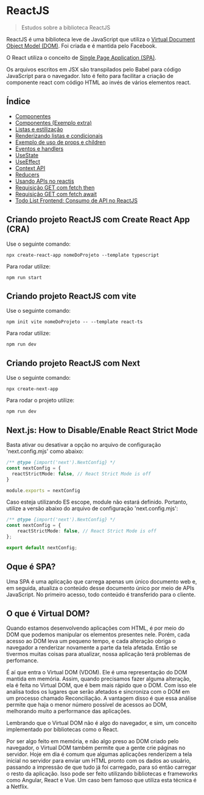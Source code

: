 # ReactJS

> Estudos sobre a biblioteca ReactJS

ReactJS é uma biblioteca leve de JavaScript que utiliza o 
[Virtual Document Object Model (DOM)](https://github.com/Dirack/Estudos/blob/master/react/README.md#o-que-%C3%A9-virtual-dom).
Foi criada e é mantida pelo Facebook.

O React utiliza o conceito de [Single Page Application (SPA)](https://github.com/Dirack/Estudos/tree/master/react#oque-%C3%A9-spa).

Os arquivos escritos em JSX são transpilados pelo Babel para código JavaScript para o navegador. Isto é
feito para facilitar a criação de componente react com código HTML ao invés de vários elementos react.

## Índice

* [Componentes](https://github.com/Dirack/Estudos/tree/master/react/quadrado#exemplo-react-components)
* [Componentes (Exemplo extra)](https://github.com/Dirack/Estudos/tree/master/react/quadrado2#exemplo-2-react-components)
* [Listas e estilização](https://github.com/Dirack/Estudos/tree/master/react/estilizacao#listas-e-estiliza%C3%A7%C3%A3o)
* [Renderizando listas e condicionais](https://github.com/Dirack/Estudos/tree/master/react/renderizando_listas#renderizando-listas-e-condicionais)
* [Exemplo de uso de props e children](https://github.com/Dirack/Estudos/tree/master/react/props_children#exemplo-de-uso-de-props-e-children)
* [Eventos e handlers](https://github.com/Dirack/Estudos/tree/master/react/events#estudos-sobre-eventos-em-reactjs)
* [UseState](https://github.com/Dirack/Estudos/tree/master/react/states#exemplos-de-usestate-em-reactjs)
* [UseEffect](https://github.com/Dirack/Estudos/tree/master/react/effects#exemplo-de-useeffect-em-reactjs)
* [Context API](https://github.com/Dirack/Estudos/tree/master/react/context#context-api)
* [Reducers](https://github.com/Dirack/Estudos/tree/master/react/reducers#reducers)
* [Usando APIs no reactjs](https://github.com/Dirack/Estudos/tree/master/react/usando_apis#usando-apis-no-reactjs)
* [Requisição GET com fetch then](https://github.com/Dirack/Estudos/tree/master/react/requisicoes/get_fetch_then#requisi%C3%A7%C3%A3o-get-com-fetch-then)
* [Requisição GET com fetch await](https://github.com/Dirack/Estudos/tree/master/react/requisicoes/get_fetch_await#requisi%C3%A7%C3%A3o-get-com-fetch-await)
* [Todo List Frontend: Consumo de API no ReactJS](https://github.com/Dirack/Estudos/tree/master/react/todo_list_frontend#todo-list-frontend-consumo-de-api-no-reactjs)

## Criando projeto ReactJS com Create React App (CRA)

Use o seguinte comando:

```
npx create-react-app nomeDoProjeto --template typescript
```

Para rodar utilize:

```
npm run start
```

## Criando projeto ReactJS com vite

Use o seguinte comando:

```
npm init vite nomeDoProjeto -- --template react-ts
```

Para rodar utilize:

```
npm run dev
```

## Criando projeto ReactJS com Next

Use o seguinte comando:

```
npx create-next-app
```
Para rodar o projeto utilize:

```
npm run dev
```

## Next.js: How to Disable/Enable React Strict Mode

Basta ativar ou desativar a opção no arquivo de configuração 'next.config.mjs' como abaixo:

```ts
/** @type {import('next').NextConfig} */
const nextConfig = {
  reactStrictMode: false, // React Strict Mode is off
}

module.exports = nextConfig
```

Caso esteja utilizando ES escope, module não estará definido. Portanto, utilize a versão abaixo do arquivo de configuração 'next.config.mjs':

```ts
/** @type {import('next').NextConfig} */
const nextConfig = {
    reactStrictMode: false, // React Strict Mode is off
};

export default nextConfig;
```

## Oque é SPA?

Uma SPA é uma aplicação que carrega apenas um único documento web e, em seguida, atualiza o conteúdo desse documento
único por meio de APIs JavaScript. No primeiro acesso, todo conteúdo é transferido para o cliente.

## O que é Virtual DOM?

Quando estamos desenvolvendo aplicações com HTML, é por meio do DOM que podemos manipular os elementos presentes nele. Porém, cada acesso ao DOM leva um pequeno tempo, e cada alteração obriga o navegador a renderizar novamente a parte da tela afetada. Então se tivermos muitas coisas para atualizar, nossa aplicação terá problemas de perfomance.

É aí que entra o Virtual DOM (VDOM). Ele é uma representação do DOM mantida em memória. Assim, quando precisamos fazer alguma alteração, ela é feita no Virtual DOM, que é bem mais rápido que o DOM. Com isso ele analisa todos os lugares que serão afetados e sincroniza com o DOM em um processo chamado Reconciliação. A vantagem disso é que essa análise permite que haja o menor número possível de acessos ao DOM, melhorando muito a performance das aplicações.

Lembrando que o Virtual DOM não é algo do navegador, e sim, um conceito implementado por bibliotecas como o React.

Por ser algo feito em memória, e não algo preso ao DOM criado pelo navegador, o Virtual DOM também permite que a gente crie páginas no servidor. Hoje em dia é comum que algumas aplicações renderizem a tela inicial no servidor para enviar um HTML pronto com os dados ao usuário, passando a impressão de que tudo já foi carregado, para só então carregar o resto da aplicação. Isso pode ser feito utilizando bibliotecas e frameworks como Angular, React e Vue. Um caso bem famoso que utiliza esta técnica é a Netflix.

